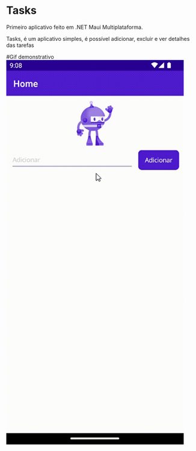 # Tasks
Primeiro aplicativo feito em .NET Maui Multiplataforma.

Tasks, é um aplicativo simples, é possível adicionar, excluir e ver detalhes das tarefas

#Gif demonstrativo
![](https://github.com/Mulleriano/Tasks/blob/main/Resources/Images/tasks.gif)
